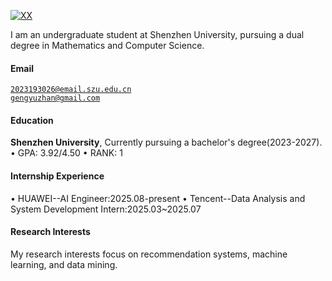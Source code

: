 [![XX](https://img.shields.io/badge/XX-github-blue?logo=github)](https://github.com/XX)

I am an undergraduate student at Shenzhen University, pursuing a dual degree in Mathematics and Computer Science. 

#### Email  
<code>2023193026@email.szu.edu.cn</code>  
<code>gengyuzhan@gmail.com</code>

#### Education  
**Shenzhen University**, Currently pursuing a bachelor's degree(2023-2027).  
• GPA: 3.92/4.50
• RANK: 1

#### Internship Experience
• HUAWEI--AI Engineer:2025.08-present
• Tencent--Data Analysis and System Development Intern:2025.03~2025.07

#### Research Interests  
My research interests focus on recommendation systems, machine learning, and data mining.
